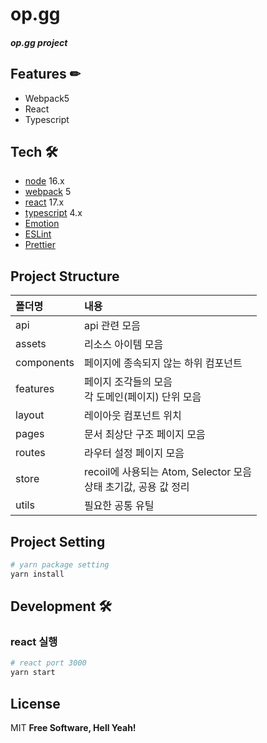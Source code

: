 # **op.gg**
##### op.gg project



## Features ✏

- Webpack5
- React
- Typescript

## Tech 🛠
- [node] 16.x
- [webpack] 5
- [react] 17.x
- [typescript] 4.x 
- [Emotion] 
- [ESLint]
- [Prettier]

## Project Structure

|폴더명|내용|
|:-|:-|
|api|api 관련 모음|
|assets|리소스 아이템 모음|
|components|페이지에 종속되지 않는 하위 컴포넌트|
|features|페이지 조각들의 모음<br/> 각 도메인(페이지) 단위 모음|
|layout|레이아웃 컴포넌트 위치|
|pages|문서 최상단 구조 페이지 모음|
|routes|라우터 설정 페이지 모음|
|store|recoil에 사용되는 Atom, Selector 모음 <br/>상태 초기값, 공용 값 정리|
|utils|필요한 공통 유틸|

## Project Setting

```bash
# yarn package setting
yarn install
```


## Development 🛠

### react 실행

```bash
# react port 3000
yarn start
```


## License
MIT
**Free Software, Hell Yeah!**

[//]: # 
   [node]: <https://nodejs.org/ko/>
   [webpack]: <https://webpack.kr/migrate/5/>
   [react]: <https://ko.reactjs.org/>
   [typescript]: <https://www.typescriptlang.org/>
   [Emotion]: <https://emotion.sh/docs/introduction>
   [Prettier]: <https://prettier.io/>
   [ESLint]: <https://eslint.org/>


